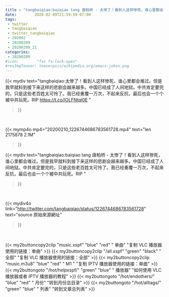 ```yaml
---
title : "tangbaiqiao:baiqiao tang 唐柏桥 - 太惨了！看到人这样惨死，谁心里都会难过。但是我早就料到接下来这样的悲剧会越来越多。中国已经成了人间地狱。中共肯定要完的，只是这些老百姓太可怜了。我已经重覆一万次，不起来反抗，最后也会一个个被中共玩死。RIP "
date:        2020-02-09T21:59:59-07:00
tags:
 - twitter
 - tangbaiqiao
 - twitter_tangbaiqiao
 - 202002
 - 20200209
 - 20200209_21
categories:
 - 20200209
#icon:        "fas fa-lock-open"
#resImgTeaser: teaserpics/wikipedia.org/emacs-jokes.png
---
```


{{< mydiv text="tangbaiqiao:太惨了！看到人这样惨死，谁心里都会难过。但是我早就料到接下来这样的悲剧会越来越多。中国已经成了人间地狱。中共肯定要完的，只是这些老百姓太可怜了。我已经重覆一万次，不起来反抗，最后也会一个个被中共玩死。RIP  https://t.co/lOLFNtql0E "
>}}
<br>


{{< mymp4o mp4="20200210_1226744686783561728.mp4"
text="len 2175878    2.1M"
>}}


{{< mydiv text="tangbaiqiao:baiqiao tang 唐柏桥 - 太惨了！看到人这样惨死，谁心里都会难过。但是我早就料到接下来这样的悲剧会越来越多。中国已经成了人间地狱。中共肯定要完的，只是这些老百姓太可怜了。我已经重覆一万次，不起来反抗，最后也会一个个被中共玩死。RIP "
>}}
<br>

{{< mydiv4o link="http://twitter.com/tangbaiqiao/status/1226744686783561728"
text="source 原始來源網址"
>}}


<br>



{{< my2buttoncopy2clip "music.xspf"        "blue"   "red"    " 单曲"  "复制 VLC 播放器使用的链接：单曲" >}} {{< my2buttoncopy2clip "/all.xspf"         "green"  "black"  " 全部"  "复制 VLC 播放器使用的链接：全部" >}} {{< my2buttoncopy2clip "music.m3u8"        "blue"   "red"    " M1 "    "复制 IPTV 播放器使用的链接：单曲" >}} {{< my2buttongoto      "/hot/helpxspf/"    "green"  "blue"   " 播放器" "如何使用 VLC 播放器或者 IPTV 播放器的教程" >}} {{< my2buttongoto      "/hot/endothers/"   "blue"   "red"    " 月份"   "转到月份总目录" >}} {{< my2buttongoto      "/hot/alltags/"     "green"  "blue"   " 列表"   "转到文章总列表" >}} 
